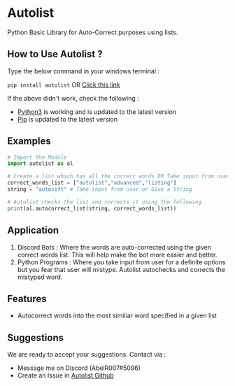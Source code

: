 # Autolist

Python Basic Library for Auto-Correct purposes using lists.

## How to Use Autolist ?
Type the below command in your windows terminal :

`pip install autolist` OR [Click this link](https://pypi.org/project/autolist/)

If the above didn't work, check the following :
- [Python3](https://www.python.org/) is working and is updated to the latest version
- [Pip](https://pypi.org/project/pip/) is updated to the latest version

## Examples
```python
# Import the Module
import autolist as al

# Create a list which has all the correct words OR Take input from user
correct_words_list = ["autolist","advanced","listing"]
string = "autosift" # Take input from user or Give a String

# Autolist checks the list and corrects it using the following
print(al.autocorrect_list(string, correct_words_list))
```

## Application
1. Discord Bots :
  Where the words are auto-corrected using the given correct words list. This will help make the bot more easier and better.
2. Python Programs :
  Where you take input from user for a definite options but you fear that user will mistype. Autolist autochecks and corrects the mistyped word.

## Features
- Autocorrect words into the most similiar word specified in a given list

## Suggestions
We are ready to accept your suggestions.
Contact via :
- Message me on Discord (AbelR007#5096)
- Create an Issue in [Autolist Github](https://github.com/AbelR007/Autolist)
